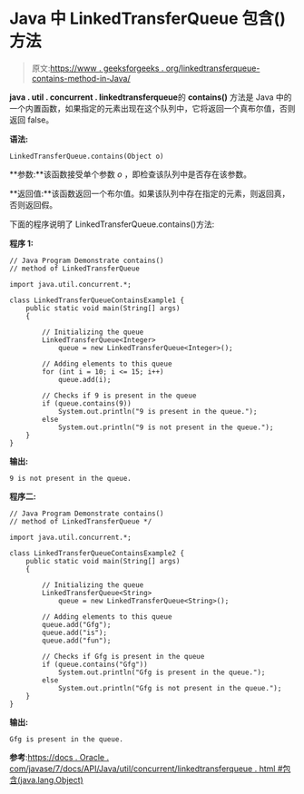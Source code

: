 # Java 中 LinkedTransferQueue 包含()方法

> 原文:[https://www . geeksforgeeks . org/linkedtransferqueue-contains-method-in-Java/](https://www.geeksforgeeks.org/linkedtransferqueue-contains-method-in-java/)

**java . util . concurrent . linkedtransferqueue**的 **contains()** 方法是 Java 中的一个内置函数，如果指定的元素出现在这个队列中，它将返回一个真布尔值，否则返回 false。

**语法:**

```
LinkedTransferQueue.contains(Object o)
```

**参数:**该函数接受单个参数 *o* ，即检查该队列中是否存在该参数。

**返回值:**该函数返回一个布尔值。如果该队列中存在指定的元素，则返回真，否则返回假。

下面的程序说明了 LinkedTransferQueue.contains()方法:

**程序 1:**

```
// Java Program Demonstrate contains()
// method of LinkedTransferQueue

import java.util.concurrent.*;

class LinkedTransferQueueContainsExample1 {
    public static void main(String[] args)
    {

        // Initializing the queue
        LinkedTransferQueue<Integer>
            queue = new LinkedTransferQueue<Integer>();

        // Adding elements to this queue
        for (int i = 10; i <= 15; i++)
            queue.add(i);

        // Checks if 9 is present in the queue
        if (queue.contains(9))
            System.out.println("9 is present in the queue.");
        else
            System.out.println("9 is not present in the queue.");
    }
}
```

**输出:**

```
9 is not present in the queue.

```

**程序二:**

```
// Java Program Demonstrate contains()
// method of LinkedTransferQueue */

import java.util.concurrent.*;

class LinkedTransferQueueContainsExample2 {
    public static void main(String[] args)
    {

        // Initializing the queue
        LinkedTransferQueue<String>
            queue = new LinkedTransferQueue<String>();

        // Adding elements to this queue
        queue.add("Gfg");
        queue.add("is");
        queue.add("fun");

        // Checks if Gfg is present in the queue
        if (queue.contains("Gfg"))
            System.out.println("Gfg is present in the queue.");
        else
            System.out.println("Gfg is not present in the queue.");
    }
}
```

**输出:**

```
Gfg is present in the queue.

```

**参考**:[https://docs . Oracle . com/javase/7/docs/API/Java/util/concurrent/linkedtransferqueue . html #包含(java.lang.Object)](https://docs.oracle.com/javase/7/docs/api/java/util/concurrent/LinkedTransferQueue.html#contains(java.lang.Object))